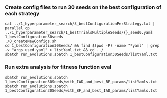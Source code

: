 ### Create config files to run 30 seeds on the best configuration of each strategy
```
cat ../1_hyperparameter_search/3_bestConfigurationPerStrategy.txt | parallel cp ../1_hyperparameter_search/1_bestTrialsMultipleSeeds/{}_seed0.yaml 1_bestConfiguration30seeds
./0_createNewConfigs.sh
cd 1_bestConfiguration30Seeds/ && find $(pwd -P) -name "*yaml" | grep -v "args_used.yaml" > listYaml.txt && cd ../
sbatch run_evolutions.sbatch 1_bestConfiguration30Seeds/listYaml.txt
```

### Run extra analysis for fitness function eval
`sbatch run_evolutions.sbatch 1_bestConfiguration30Seeds/with_IAD_and_best_BF_params/listYamls.txt`
`sbatch run_evolutions.sbatch 1_bestConfiguration30Seeds/with_BF_and_best_IAD_params/listYamls.txt`
